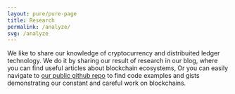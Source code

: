```yaml
---
layout: pure/pure-page
title: Research
permalink: /analyze/
svg: /analyze
---
```


We like to share our knowledge of cryptocurrency and distribuited ledger technology.
We do it by sharing our result of research in our blog, where you can find useful articles about 
blockchain ecosystems,
Or you can easily navigate to [our public github repo](https://github.com/officina0)  to find code examples and gists demonstrating our 
constant and careful work on blockchains.
